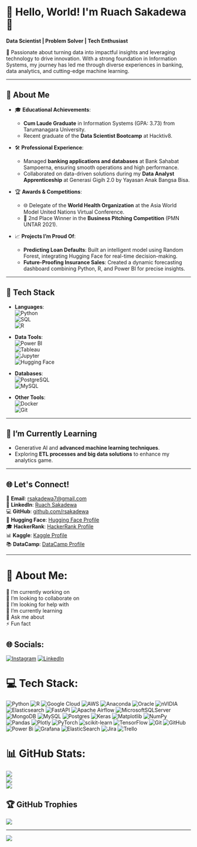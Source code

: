 # 👋 Hello, World! I'm Ruach Sakadewa 🌟  
**Data Scientist | Problem Solver | Tech Enthusiast**  

🎯 Passionate about turning data into impactful insights and leveraging technology to drive innovation. With a strong foundation in Information Systems, my journey has led me through diverse experiences in banking, data analytics, and cutting-edge machine learning.  

---

## 🌟 About Me  

- 🎓 **Educational Achievements**:  
  - **Cum Laude Graduate** in Information Systems (GPA: 3.73) from Tarumanagara University.  
  - Recent graduate of the **Data Scientist Bootcamp** at Hacktiv8.  

- 🛠 **Professional Experience**:  
  - Managed **banking applications and databases** at Bank Sahabat Sampoerna, ensuring smooth operations and high performance.  
  - Collaborated on data-driven solutions during my **Data Analyst Apprenticeship** at Generasi Gigih 2.0 by Yayasan Anak Bangsa Bisa.  

- 🏆 **Awards & Competitions**:  
  - 🌐 Delegate of the **World Health Organization** at the Asia World Model United Nations Virtual Conference.  
  - 🥈 2nd Place Winner in the **Business Pitching Competition** (PMN UNTAR 2021).  

- 📈 **Projects I’m Proud Of**:  
  - **Predicting Loan Defaults**: Built an intelligent model using Random Forest, integrating Hugging Face for real-time decision-making.  
  - **Future-Proofing Insurance Sales**: Created a dynamic forecasting dashboard combining Python, R, and Power BI for precise insights.  

---

## 🧰 Tech Stack  

- **Languages**:  
  ![Python](https://img.shields.io/badge/-Python-3776AB?style=flat-square&logo=python&logoColor=white)  
  ![SQL](https://img.shields.io/badge/-SQL-003B57?style=flat-square&logo=postgresql&logoColor=white)  
  ![R](https://img.shields.io/badge/-R-276DC3?style=flat-square&logo=r&logoColor=white)  

- **Data Tools**:  
  ![Power BI](https://img.shields.io/badge/-Power%20BI-F2C811?style=flat-square&logo=power-bi&logoColor=black)  
  ![Tableau](https://img.shields.io/badge/-Tableau-E97627?style=flat-square&logo=tableau&logoColor=white)  
  ![Jupyter](https://img.shields.io/badge/-Jupyter-F37626?style=flat-square&logo=jupyter&logoColor=white)  
  ![Hugging Face](https://img.shields.io/badge/-Hugging%20Face-FFDF00?style=flat-square&logo=huggingface&logoColor=black)  

- **Databases**:  
  ![PostgreSQL](https://img.shields.io/badge/-PostgreSQL-336791?style=flat-square&logo=postgresql&logoColor=white)  
  ![MySQL](https://img.shields.io/badge/-MySQL-4479A1?style=flat-square&logo=mysql&logoColor=white)  

- **Other Tools**:  
  ![Docker](https://img.shields.io/badge/-Docker-2496ED?style=flat-square&logo=docker&logoColor=white)  
  ![Git](https://img.shields.io/badge/-Git-F05032?style=flat-square&logo=git&logoColor=white)  

---

## 🌱 I’m Currently Learning  
- Generative AI and **advanced machine learning techniques**.  
- Exploring **ETL processes and big data solutions** to enhance my analytics game.  

---

## 🌐 Let's Connect!  
📧 **Email**: [rsakadewa7@gmail.com](mailto:rsakadewa7@gmail.com)  
💼 **LinkedIn**: [Ruach Sakadewa](https://www.linkedin.com/in/ruachsakadewa/)  
💻 **GitHub**: [github.com/rsakadewa](https://github.com/rsakadewa)  
🤗 **Hugging Face**: [Hugging Face Profile](https://huggingface.co/rsakadewa7)  
🎓 **HackerRank**: [HackerRank Profile](https://www.hackerrank.com/rsakadewa7)  
📊 **Kaggle**: [Kaggle Profile](https://www.kaggle.com/rsakadewa7)  
📚 **DataCamp**: [DataCamp Profile](https://www.datacamp.com/profile/rsakadewa7)  

--- 

# 💫 About Me:
🔭 I’m currently working on<br>👯 I’m looking to collaborate on<br>🤝 I’m looking for help with<br>🌱 I’m currently learning<br>💬 Ask me about<br>⚡ Fun fact

## 🌐 Socials:
[![Instagram](https://img.shields.io/badge/Instagram-%23E4405F.svg?logo=Instagram&logoColor=white)](https://instagram.com/@rsakadewa7) [![LinkedIn](https://img.shields.io/badge/LinkedIn-%230077B5.svg?logo=linkedin&logoColor=white)](https://linkedin.com/in/https://www.linkedin.com/in/ruachsakadewa/) 

# 💻 Tech Stack:
![Python](https://img.shields.io/badge/python-3670A0?style=for-the-badge&logo=python&logoColor=ffdd54) ![R](https://img.shields.io/badge/r-%23276DC3.svg?style=for-the-badge&logo=r&logoColor=white) ![Google Cloud](https://img.shields.io/badge/GoogleCloud-%234285F4.svg?style=for-the-badge&logo=google-cloud&logoColor=white) ![AWS](https://img.shields.io/badge/AWS-%23FF9900.svg?style=for-the-badge&logo=amazon-aws&logoColor=white) ![Anaconda](https://img.shields.io/badge/Anaconda-%2344A833.svg?style=for-the-badge&logo=anaconda&logoColor=white) ![Oracle](https://img.shields.io/badge/Oracle-F80000?style=for-the-badge&logo=oracle&logoColor=white) ![nVIDIA](https://img.shields.io/badge/cuda-000000.svg?style=for-the-badge&logo=nVIDIA&logoColor=green) ![Elasticsearch](https://img.shields.io/badge/elasticsearch-%230377CC.svg?style=for-the-badge&logo=elasticsearch&logoColor=white) ![FastAPI](https://img.shields.io/badge/FastAPI-005571?style=for-the-badge&logo=fastapi) ![Apache Airflow](https://img.shields.io/badge/Apache%20Airflow-017CEE?style=for-the-badge&logo=Apache%20Airflow&logoColor=white) ![MicrosoftSQLServer](https://img.shields.io/badge/Microsoft%20SQL%20Server-CC2927?style=for-the-badge&logo=microsoft%20sql%20server&logoColor=white) ![MongoDB](https://img.shields.io/badge/MongoDB-%234ea94b.svg?style=for-the-badge&logo=mongodb&logoColor=white) ![MySQL](https://img.shields.io/badge/mysql-4479A1.svg?style=for-the-badge&logo=mysql&logoColor=white) ![Postgres](https://img.shields.io/badge/postgres-%23316192.svg?style=for-the-badge&logo=postgresql&logoColor=white) ![Keras](https://img.shields.io/badge/Keras-%23D00000.svg?style=for-the-badge&logo=Keras&logoColor=white) ![Matplotlib](https://img.shields.io/badge/Matplotlib-%23ffffff.svg?style=for-the-badge&logo=Matplotlib&logoColor=black) ![NumPy](https://img.shields.io/badge/numpy-%23013243.svg?style=for-the-badge&logo=numpy&logoColor=white) ![Pandas](https://img.shields.io/badge/pandas-%23150458.svg?style=for-the-badge&logo=pandas&logoColor=white) ![Plotly](https://img.shields.io/badge/Plotly-%233F4F75.svg?style=for-the-badge&logo=plotly&logoColor=white) ![PyTorch](https://img.shields.io/badge/PyTorch-%23EE4C2C.svg?style=for-the-badge&logo=PyTorch&logoColor=white) ![scikit-learn](https://img.shields.io/badge/scikit--learn-%23F7931E.svg?style=for-the-badge&logo=scikit-learn&logoColor=white) ![TensorFlow](https://img.shields.io/badge/TensorFlow-%23FF6F00.svg?style=for-the-badge&logo=TensorFlow&logoColor=white) ![Git](https://img.shields.io/badge/git-%23F05033.svg?style=for-the-badge&logo=git&logoColor=white) ![GitHub](https://img.shields.io/badge/github-%23121011.svg?style=for-the-badge&logo=github&logoColor=white) ![Power Bi](https://img.shields.io/badge/power_bi-F2C811?style=for-the-badge&logo=powerbi&logoColor=black) ![Grafana](https://img.shields.io/badge/grafana-%23F46800.svg?style=for-the-badge&logo=grafana&logoColor=white) ![ElasticSearch](https://img.shields.io/badge/-ElasticSearch-005571?style=for-the-badge&logo=elasticsearch) ![Jira](https://img.shields.io/badge/jira-%230A0FFF.svg?style=for-the-badge&logo=jira&logoColor=white) ![Trello](https://img.shields.io/badge/Trello-%23026AA7.svg?style=for-the-badge&logo=Trello&logoColor=white)

# 📊 GitHub Stats:
![](https://github-readme-stats.vercel.app/api?username=rsakadewa7&theme=default&hide_border=false&include_all_commits=false&count_private=false)<br/>
![](https://github-readme-streak-stats.herokuapp.com/?user=rsakadewa7&theme=default&hide_border=false)<br/>
![](https://github-readme-stats.vercel.app/api/top-langs/?username=rsakadewa7&theme=default&hide_border=false&include_all_commits=false&count_private=false&layout=compact)

## 🏆 GitHub Trophies
![](https://github-profile-trophy.vercel.app/?username=rsakadewa7&theme=radical&no-frame=false&no-bg=true&margin-w=4)

---
[![](https://visitcount.itsvg.in/api?id=rsakadewa7&icon=0&color=0)](https://visitcount.itsvg.in)

<!-- Proudly created with GPRM ( https://gprm.itsvg.in ) -->
